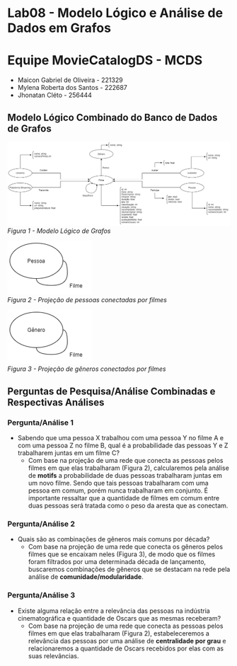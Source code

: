 # Lab08 - Modelo Lógico e Análise de Dados em Grafos

# Equipe MovieCatalogDS - MCDS
* Maicon Gabriel de Oliveira - 221329
* Mylena Roberta dos Santos - 222687
* Jhonatan Cléto - 256444

## Modelo Lógico Combinado do Banco de Dados de Grafos

![Modelo Lógico de Grafos](images/modelo-logico-grafos.png)
*Figura 1 - Modelo Lógico de Grafos*

![Projeção Pessoa-Filme](images/projecao-pessoa-filme.png) <br>
*Figura 2 - Projeção de pessoas conectadas por filmes*

![Projeção Gênero-Filme](images/projecao-genero-filme.png) <br>
*Figura 3 - Projeção de gêneros conectados por filmes*

## Perguntas de Pesquisa/Análise Combinadas e Respectivas Análises

### Pergunta/Análise 1

* Sabendo que uma pessoa X trabalhou com uma pessoa Y no filme A e com uma pessoa Z no filme B, qual é a probabilidade das pessoas Y e Z trabalharem juntas em um filme C?
  * Com base na projeção de uma rede que conecta as pessoas pelos filmes em que elas trabalharam (Figura 2), calcularemos pela análise de **motifs** a probabilidade de duas pessoas trabalharam juntas em um novo filme. Sendo que tais pessoas trabalharam com uma pessoa em comum, porém nunca trabalharam em conjunto. É importante ressaltar que a quantidade de filmes em comum entre duas pessoas será tratada como o peso da aresta que as conectam.

### Pergunta/Análise 2

* Quais são as combinações de gêneros mais comuns por década?
  * Com base na projeção de uma rede que conecta os gêneros pelos filmes que se encaixam neles (Figura 3), de modo que os filmes foram filtrados por uma determinada década de lançamento, buscaremos combinações de gêneros que se destacam na rede pela análise de **comunidade/modularidade**.

### Pergunta/Análise 3

* Existe alguma relação entre a relevância das pessoas na indústria cinematográfica e quantidade de Oscars que as mesmas receberam?
  * Com base na projeção de uma rede que conecta as pessoas pelos filmes em que elas trabalharam (Figura 2), estabeleceremos a relevância das pessoas por uma análise de **centralidade por grau** e relacionaremos a quantidade de Oscars recebidos por elas com as suas relevâncias.